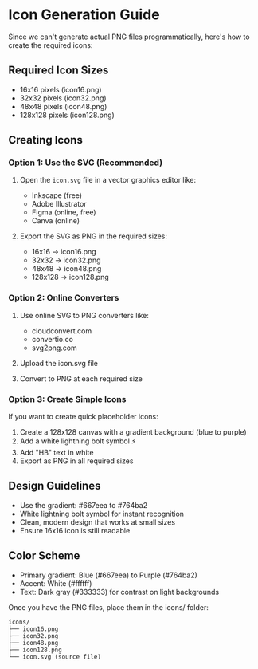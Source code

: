 # Icon Generation Guide

Since we can't generate actual PNG files programmatically, here's how to create the required icons:

## Required Icon Sizes
- 16x16 pixels (icon16.png)
- 32x32 pixels (icon32.png) 
- 48x48 pixels (icon48.png)
- 128x128 pixels (icon128.png)

## Creating Icons

### Option 1: Use the SVG (Recommended)
1. Open the `icon.svg` file in a vector graphics editor like:
   - Inkscape (free)
   - Adobe Illustrator
   - Figma (online, free)
   - Canva (online)

2. Export the SVG as PNG in the required sizes:
   - 16x16 → icon16.png
   - 32x32 → icon32.png
   - 48x48 → icon48.png
   - 128x128 → icon128.png

### Option 2: Online Converters
1. Use online SVG to PNG converters like:
   - cloudconvert.com
   - convertio.co
   - svg2png.com

2. Upload the icon.svg file
3. Convert to PNG at each required size

### Option 3: Create Simple Icons
If you want to create quick placeholder icons:

1. Create a 128x128 canvas with a gradient background (blue to purple)
2. Add a white lightning bolt symbol ⚡
3. Add "HB" text in white
4. Export as PNG in all required sizes

## Design Guidelines
- Use the gradient: #667eea to #764ba2
- White lightning bolt symbol for instant recognition
- Clean, modern design that works at small sizes
- Ensure 16x16 icon is still readable

## Color Scheme
- Primary gradient: Blue (#667eea) to Purple (#764ba2)
- Accent: White (#ffffff)
- Text: Dark gray (#333333) for contrast on light backgrounds

Once you have the PNG files, place them in the icons/ folder:
```
icons/
├── icon16.png
├── icon32.png
├── icon48.png
├── icon128.png
└── icon.svg (source file)
```
